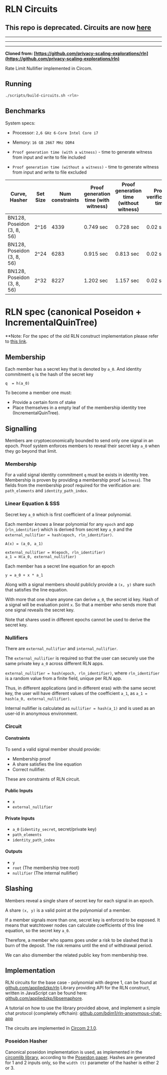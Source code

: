 # RLN Circuits

## This repo is deprecated. Circuits are now [here](https://github.com/Rate-Limiting-Nullifier/circom-rln)

___
___
___

**Cloned from: [https://github.com/privacy-scaling-explorations/rln](https://github.com/privacy-scaling-explorations/rln)**

Rate Limit Nullifier implemented in Circom.

## Running

```sh
./scripts/build-circuits.sh <rln>
```

## Benchmarks

System specs:

- Processor: `2,6 GHz 6-Core Intel Core i7`
- Memory: `16 GB 2667 MHz DDR4`

- `Proof generation time (with a witness)` - time to generate witness from input and write to file included

- `Proof generation time (without a witness)` - time to generate witness from input and write to file excluded

| Curve, Hasher              | Set Size | Num constraints | Proof generation time (with witness) | Proof generation time (without witness) | Proof verification time | Prover Key Size |
| -------------------------- | -------- | --------------- | ------------------------------------ | --------------------------------------- | ----------------------- | --------------- |
| BN128, Poseidon (3, 8, 56) | 2^16     | 4339            | 0.749 sec                            | 0.728 sec                               | 0.02 sec                | 2.58 mb         |
| BN128, Poseidon (3, 8, 56) | 2^24     | 6283            | 0.915 sec                            | 0.813 sec                               | 0.02 sec                | 3.51 mb         |
| BN128, Poseidon (3, 8, 56) | 2^32     | 8227            | 1.202 sec                            | 1.157 sec                               | 0.02 sec                | 4.96 mb         |

# RLN spec (canonical Poseidon + IncrementalQuinTree)

**Note: For the spec of the old RLN construct implementation please refer to [this link](https://hackmd.io/tMTLMYmTR5eynw2lwK9n1w?both).

## Membership

Each member has a secret key that is denoted by `a_0`. And identity commitment `q` is the hash of the secret key

```
q  = h(a_0)
```

To become a member one must:

* Provide a certain form of stake
* Place themselves in a empty leaf of the membership identity tree (IncrementalQuinTree).

## Signalling

Members are cryptoeconomically bounded to send only one signal in an epoch. Proof system enforces members to reveal their secret key `a_0` when they go beyond that limit.

### Membership

For a valid signal identity commitment `q` must be exists in identity tree. Membership is proven by providing a membership proof (`witness`). The fields from the membership proof required for the verification are: `path_elements` and `identity_path_index`.

### Linear Equation & SSS

Secret key `a_0` which is first coefficient of a linear polynomial. 

Each member _knows_ a linear polynomial for any `epoch` and app (`rln_identifier`) which is derived from secret key `a_0` and the `external_nullifier = hash(epoch, rln_identifier)`. 

```
A(x) = (a_0, a_1)

external_nullifier = H(epoch, rln_identifier)
a_1 = H(a_0, external_nullifier)
```

Each member has a secret line equation for an epoch

```
y = a_0 + x * a_1
```

Along with a signal members should publicly provide a `(x, y)` share such that satisfies the line equation.

With more that one share anyone can derive `a_0`, the secret id key. Hash of a signal will be evaluation point `x`. So that a member who sends more that one signal reveails the secret key.

Note that shares used in different epochs cannot be used to derive the secret key.

### Nullifiers

There are `external_nullifier` and `internal_nullifier`. 

The `external_nullifier` is required so that the user can securely use the same private key `a_0` across different RLN apps.

`external_nullifier = hash(epoch, rln_identifier)`, where `rln_identifier` is a random value from a finite field, unique per RLN app.

Thus, in different applications (and in different eras) with the same secret key, the user will have different values ​​of the coefficient `a_1`, as `a_1 = hash(a_0, external_nullifier)`.

Internal nullifier is calculated as `nullifier = hash(a_1)` and is used as an user-id in anonymous environment.

### Circuit

#### Constraints

To send a valid signal member should provide:

* Membership proof
* A share satisfies the line equation
* Correct nullifier.

These are constraints of RLN circuit.

#### Public Inputs

* `x`
* `external_nullifier`

#### Private Inputs

* `a_0` (`identity_secret`, secret/private key)
* `path_elements` 
* `identity_path_index`

#### Outputs

* `y`
* `root` (The membership tree root)
* `nullifier` (The internal nullifier)

## Slashing

Members reveal a single share of secret key for each signal in an epoch. 

A share `(x, y)` is a valid point at the polynomial of a member.

If a member signals more than one, secret key is enforced to be exposed. It means that watchtower nodes can calculate coefficients of this line equation, so the secret key `a_0`. 

Therefore, a member who spams goes under a risk to be slashed that is burn of the deposit. The risk remains until the end of withdrawal period.

We can also dismember the related public key from membership tree.

## Implementation

RLN circuits for the base case - polynomial with degree 1, can be found at [github.com/appliedzkp/rln](https://github.com/appliedzkp/rln)
Library providing API for the RLN construct, written in JavaScript can be found here:  [github.com/appliedzkp/libsemaphore](https://github.com/appliedzkp/libsemaphore).

A tutorial on how to use the library provided above, and implement a simple chat protocol (completely offchain): [github.com/bdim1/rln-anonymous-chat-app](https://github.com/bdim1/rln-anonymous-chat-app) 

The circuits are implemented in [Circom 2.1.0](https://github.com/iden3/circom).

### Poseidon Hasher

Canonical poseidon implementation is used, as implemented in the [circomlib library](https://github.com/iden3/circomlib), according to the [Poseidon paper](https://eprint.iacr.org/2019/458.pdf). Hashes are generated for 1 and 2 inputs only, so the `width (t)` parameter of the hasher is either 2 or 3.

<!-- ### Merkle Tree implementation

IncrementalQuinTree structure is used for the Membership tree. The circuits are reused from [this repository](https://github.com/appliedzkp/incrementalquintree). You can find out more details about the IncrementalQuinTree algorithm [here](https://arxiv.org/pdf/2105.06009v1.pdf). -->
